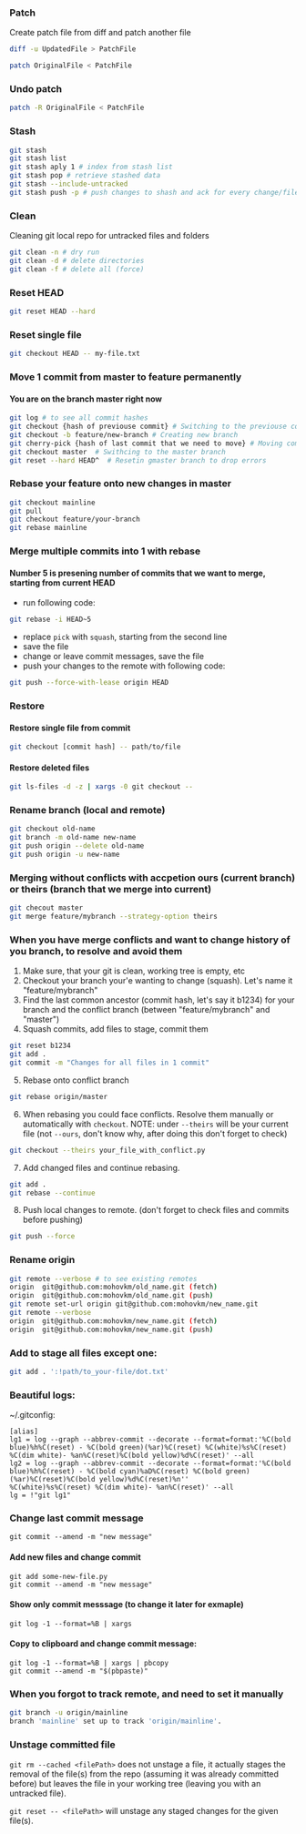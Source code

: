 ### Patch
Create patch file from diff and patch another file

```bash
diff -u UpdatedFile > PatchFile

patch OriginalFile < PatchFile
```

### Undo patch
```bash
patch -R OriginalFile < PatchFile
```

### Stash

```bash
git stash
git stash list
git stash aply 1 # index from stash list
git stash pop # retrieve stashed data
git stash --include-untracked
git stash push -p # push changes to shash and ack for every change/file
```

### Clean
Cleaning git local repo for untracked files and folders
```bash
git clean -n # dry run
git clean -d # delete directories
git clean -f # delete all (force)
```

### Reset HEAD
```bash
git reset HEAD --hard
```

### Reset single file
```bash
git checkout HEAD -- my-file.txt
```

### Move 1 commit from master to feature permanently
#### You are on the branch master right now
```bash
git log # to see all commit hashes
git checkout {hash of previouse commit} # Switching to the previouse commit
git checkout -b feature/new-branch # Creating new branch
git cherry-pick {hash of last commit that we need to move} # Moving commit to the new branch
git checkout master  # Swithcing to the master branch
git reset --hard HEAD^  # Resetin gmaster branch to drop errors
```

### Rebase your feature onto new changes in master
```bash
git checkout mainline
git pull
git checkout feature/your-branch
git rebase mainline
```

### Merge multiple commits into 1 with rebase
#### Number 5 is presening number of commits that we want to merge, starting from current HEAD
- run following code:
```bash
git rebase -i HEAD~5
```
- replace `pick` with `squash`, starting from the second line
- save the file
- change or leave commit messages, save the file
- push your changes to the remote with following code:
```bash
git push --force-with-lease origin HEAD
```

### Restore
#### Restore single file from commit
```bash
git checkout [commit hash] -- path/to/file
```

#### Restore deleted files
```bash
git ls-files -d -z | xargs -0 git checkout --
```

### Rename branch (local and remote)
```bash
git checkout old-name
git branch -m old-name new-name
git push origin --delete old-name
git push origin -u new-name
```

### Merging without conflicts with accpetion ours (current branch) or theirs (branch that we merge into current)
```bash
git checout master
git merge feature/mybranch --strategy-option theirs
```


### When you have merge conflicts and want to change history of you branch, to resolve and avoid them
1. Make sure, that your git is clean, working tree is empty, etc
2. Checkout your branch your'e wanting to change (squash). Let's name it "feature/mybranch"
3. Find the last common ancestor (commit hash, let's say it b1234) for your branch and the conflict branch (between "feature/mybranch" and "master")
4. Squash commits, add files to stage, commit them

```bash
git reset b1234
git add .
git commit -m "Changes for all files in 1 commit"
```
5. Rebase onto conflict branch
```bash
git rebase origin/master
```
6. When rebasing you could face conflicts. Resolve them manually or automatically with `checkout`. 
NOTE: under `--theirs` will be your current file (not `--ours`, don't know why, after doing this don't forget to check)
```bash
git checkout --theirs your_file_with_conflict.py
```
7. Add changed files and continue rebasing. 
```bash
git add .
git rebase --continue
```
8. Push local changes to remote. (don't forget to check files and commits before pushing)
```bash
git push --force
```


### Rename origin
```bash
git remote --verbose # to see existing remotes
origin  git@github.com:mohovkm/old_name.git (fetch)
origin  git@github.com:mohovkm/old_name.git (push)
git remote set-url origin git@github.com:mohovkm/new_name.git
git remote --verbose
origin  git@github.com:mohovkm/new_name.git (fetch)
origin  git@github.com:mohovkm/new_name.git (push)
```


### Add to stage all files except one:
```bash
git add . ':!path/to_your-file/dot.txt'
```


### Beautiful logs:
~/.gitconfig:
```
[alias]
lg1 = log --graph --abbrev-commit --decorate --format=format:'%C(bold blue)%h%C(reset) - %C(bold green)(%ar)%C(reset) %C(white)%s%C(reset) %C(dim white)- %an%C(reset)%C(bold yellow)%d%C(reset)' --all
lg2 = log --graph --abbrev-commit --decorate --format=format:'%C(bold blue)%h%C(reset) - %C(bold cyan)%aD%C(reset) %C(bold green)(%ar)%C(reset)%C(bold yellow)%d%C(reset)%n''          %C(white)%s%C(reset) %C(dim white)- %an%C(reset)' --all
lg = !"git lg1"
```


### Change last commit message
```shell
git commit --amend -m "new message"
```

#### Add new files and change commit
```shell
git add some-new-file.py
git commit --amend -m "new message"
```

#### Show only commit messsage (to change it later for exmaple)
```
git log -1 --format=%B | xargs
```

#### Copy to clipboard and change commit message:
```
git log -1 --format=%B | xargs | pbcopy
git commit --amend -m "$(pbpaste)"
```


### When you forgot to track remote, and need to set it manually
```bash
git branch -u origin/mainline
branch 'mainline' set up to track 'origin/mainline'.
```

### Unstage committed file
`git rm --cached <filePath>` does not unstage a file, it actually stages the removal of the file(s) from the repo (assuming it was already committed before) but leaves the file in your working tree (leaving you with an untracked file).

`git reset -- <filePath>` will unstage any staged changes for the given file(s).
